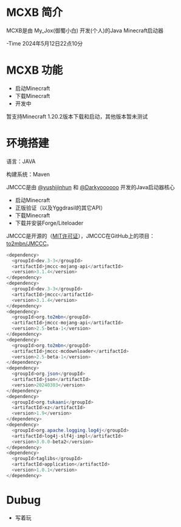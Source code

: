 # MCXB 简介
MCXB是由 My_Jox(御蜀小白) 开发(个人)的Java Minecraft启动器

-Time 2024年5月12日22点10分

# MCXB 功能
 * 启动Minecraft
 * 下载Minecraft
 * 开发中

暂支持Minecraft 1.20.2版本下载和启动，其他版本暂未测试

# 环境搭建
  语言：JAVA
  
  构建系统：Maven

  JMCCC是由 [@yushijinhun](https://github.com/yushijinhun) 和 [@Darkyoooooo](https://github.com/Darkyoooooo) 开发的Java启动器核心
 * 启动Minecraft
 * 正版验证（以及Yggdrasil的其它API）
 * 下载Minecraft
 * 下载并安装Forge/Liteloader

  JMCCC是开源的（[MIT许可证](https://to2mbn.github.io/jmccc/LICENSE.txt)），JMCCC在GitHub上的项目：[to2mbn/JMCCC](https://github.com/to2mbn/JMCCC)。

``` java
<dependency>
  <groupId>dev.3-3</groupId>
  <artifactId>jmccc-mojang-api</artifactId>
  <version>3.1.4</version>
</dependency>
<dependency>
  <groupId>dev.3-3</groupId>
  <artifactId>jmccc</artifactId>
  <version>3.1.4</version>
</dependency>
<dependency>
  <groupId>org.to2mbn</groupId>
  <artifactId>jmccc-mojang-api</artifactId>
  <version>2.5-beta-1</version>
</dependency>
<dependency>
  <groupId>org.to2mbn</groupId>
  <artifactId>jmccc-mcdownloader</artifactId>
  <version>2.5-beta-1</version>
</dependency>
<dependency>
  <groupId>org.json</groupId>
  <artifactId>json</artifactId>
  <version>20240303</version>
</dependency>
<dependency>
  <groupId>org.tukaani</groupId>
  <artifactId>xz</artifactId>
  <version>1.9</version>
</dependency>
<dependency>
  <groupId>org.apache.logging.log4j</groupId>
  <artifactId>log4j-slf4j-impl</artifactId>
  <version>3.0.0-beta2</version>
</dependency>
<dependency>
  <groupId>taglibs</groupId>
  <artifactId>application</artifactId>
  <version>1.0.1</version>
</dependency>
```
# Dubug
  * 写着玩
